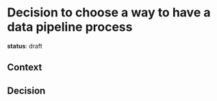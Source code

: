 # Decision to choose a way to have a data pipeline process

**status**: draft

## Context



## Decision

